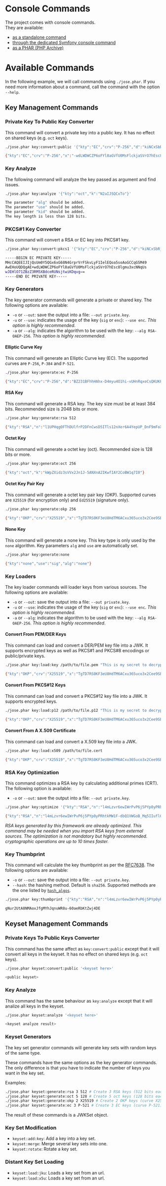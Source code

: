 Console Commands
================

The project comes with console commands.  
They are available:

* [as a standalone command](standalone.md)
* [through the dedicated Symfony console command](symfony.md)
* [as a PHAR (PHP Archive)](phar.md)

# Available Commands

In the following example, we will call commands using `./jose.phar`.
If you need more information about a command, call the command with the option `--help`.

## Key Management Commands

### Private Key To Public Key Converter

This command will convert a private key into a public key.
It has no effect on shared keys (e.g. `oct` keys).

```sh
./jose.phar key:convert:public '{"kty":"EC","crv":"P-256","d":"kiNCxSbRjlAbHrEbrwVKS8vIXUh6URChrmw","x":"-wdLWDWCZP6oFYl8aGVfU0MsFlckjaSVrO7hEsc8lgk","y":"rt8XDTalLMCRB5Tu9WQc2d0TOVwXXHkVDbI7cIig6r4"}'

{"kty":"EC","crv":"P-256","x":"-wdLWDWCZP6oFYl8aGVfU0MsFlckjaSVrO7hEsc8lgk","y":"rt8XDTalLMCRB5Tu9WQc2d0TOVwXXHkVDbI7cIig6r4"}
```

### Key Analyze

The following command will analyze the key passed as argument and find issues.

```sh
./jose.phar key:analyze '{"kty":"oct","k":"N2aIJSQCxTo"}'

The parameter "alg" should be added.
The parameter "use" should be added.
The parameter "kid" should be added.
The key length is less than 128 bits.
```

### PKCS#1 Key Converter

This command will convert a RSA or EC key into PKCS#1 key.

```sh
./jose.phar key:convert:pkcs1 '{"kty":"EC","crv":"P-256","d":"kiNCxSbRjlAbHrEbrwVKS8vIXUh6URChrmw","x":"-wdLWDWCZP6oFYl8aGVfU0MsFlckjaSVrO7hEsc8lgk","y":"rt8XDTalLMCRB5Tu9WQc2d0TOVwXXHkVDbI7cIig6r4"}'

-----BEGIN EC PRIVATE KEY-----
MHcCAQEEIJIjQsUm0Y5QGx6xG68N4GrprVrFSkvLyF1IelEQoa5soAoGCCqGSM49
AwEHoUQDQgAE+wdLWDWCZP6oFYl8aGVfU0MsFlckjaSVrO7hEsc8lgmu3xcNNqUs
wJEHlO71ZBzZ3RM5XBdceRUNsjtwiKDqvg==
-----END EC PRIVATE KEY-----
```

### Key Generators

The key generator commands will generate a private or shared key.
The following options are available:

* `-o` or `--out`: save the output into a file: `--out private.key`.
* `-u` or `--use`: indicates the usage of the key (`sig` or `enc`): `--use enc`. *This option is highly recommended*.
* `-a` or `--alg`: indicates the algorithm to be used with the key: `--alg RSA-OAEP-256`. *This option is highly recommended*.

#### Elliptic Curve Key

This command will generate an Elliptic Curve key (EC).
The supported curves are `P-256`, `P-384` and `P-521`.

```sh
./jose.phar key:generate:ec P-256

{"kty":"EC","crv":"P-256","d":"BZ231BFhhHAhx-D4myu4O1hi-vUHnRqxoCsQKUKFNrA","x":"Tv5YeQuD1CWDbfre65kYX2Lq_MGnUq0Ek2yUFixy31M","y":"pj0FyoGaByyBlt5RbTHhBdgcC-S6cgxzLpxd6mGmsbM"}
```

#### RSA Key

This command will generate a RSA key.
The key size must be at least 384 bits.
Recommended size is 2048 bits or more.

```sh
./jose.phar key:generate:rsa 512

{"kty":"RSA","n":"l1UPHqgOFThDUlfrP2DFnCwsD5ITls12nXer6A4YepUP_DnF9mFoXCkyflA_TOJtFiZW6NXWOY0NdE3YjzT-qQ","e":"AQAB","d":"CxVvxg8I-QTl6WIHGN09m_KgR4Ora6Agz-ez74sYv-GONPD3yjEWeAavdOsGK8iJX4Pe1Qss52VKddeKRQ9LAQ","p":"xkR0kbThGGD8HYtfPUv5Ds1zE5LlQvYgBiv15eOk9ns","q":"w2Xk86kiaRhXWXM8XPJ5Tn6bdTT6thzoqazuIO53SCs","dp":"RCBLibGEUvMoTiKQtChByRNRQl2MR2j48gXy9W42Rbc","dq":"T0x5910LxwUG5hl7ROluy6lcI9wFZ4Uh80JoPdspc5M","qi":"Z73ha9Fmg6s-rgRbF0dG0QMd1aY9g1i8qnAxXp3JMus"}
```

#### Octet Key

This command will generate a octet key (oct).
Recommended size is 128 bits or more.

```sh
./jose.phar key:generate:oct 256

{"kty":"oct","k":"kWpZXidz3sVVx2Jn1J-5ANXnA2IKwfIAY2CoBW1q7I0"}
```

#### Octet Key Pair Key

This command will generate a octet key pair key (OKP).
Supported curves are `X25519` (for encryption only) and `Ed25519` (signature only).

```sh
./jose.phar key:generate:okp 256

{"kty":"OKP","crv":"X25519","x":"TgTD7RS0KF3eU8HdTM6ACxu365uco3x2Cee9SBXiu2I","d":"BypCXV7KUai-zrwrdoAmgnHX6Kosw0sVpDVPwrXoNKY"}
```

#### None Key

This command will generate a none key.
This key type is only used by the `none` algorithm. Key parameters `alg` and `use` are automatically set.

```sh
./jose.phar key:generate:none

{"kty":"none","use":"sig","alg":"none"}
```

### Key Loaders

The key loader commands will loader keys from various sources.
The following options are available:

* `-o` or `--out`: save the output into a file: `--out private.key`.
* `-u` or `--use`: indicates the usage of the key (`sig` or `enc`): `--use enc`. *This option is highly recommended*.
* `-a` or `--alg`: indicates the algorithm to be used with the key: `--alg RSA-OAEP-256`. *This option is highly recommended*.

#### Convert From PEM/DER Keys

This command can load and convert a DER/PEM key file into a JWK.
It supports encrypted keys as well as PKCS#1 and PKCS#8 encodings or public/private keys.

```sh
./jose.phar key:load:key /path/to/file.pem "This is my secret to decrypt the key"

{"kty":"OKP","crv":"X25519","x":"TgTD7RS0KF3eU8HdTM6ACxu365uco3x2Cee9SBXiu2I","d":"BypCXV7KUai-zrwrdoAmgnHX6Kosw0sVpDVPwrXoNKY"}
```

#### Convert From PKCS#12 Keys

This command can load and convert a PKCS#12 key file into a JWK.
It supports encrypted keys.

```sh
./jose.phar key:load:p12 /path/to/file.p12 "This is my secret to decrypt the key"

{"kty":"OKP","crv":"X25519","x":"TgTD7RS0KF3eU8HdTM6ACxu365uco3x2Cee9SBXiu2I","d":"BypCXV7KUai-zrwrdoAmgnHX6Kosw0sVpDVPwrXoNKY"}
```

#### Convert From A X.509 Certificate

This command can load and convert a X.509 key file into a JWK.

```sh
./jose.phar key:load:x509 /path/to/file.cert

{"kty":"OKP","crv":"X25519","x":"TgTD7RS0KF3eU8HdTM6ACxu365uco3x2Cee9SBXiu2I"}
```

### RSA Key Optimization

This command optimizes a RSA key by calculating additional primes (CRT).
The following option is available:

* `-o` or `--out`: save the output into a file: `--out private.key`.

```sh
./jose.phar key:optimize '{"kty":"RSA","n":"l4mLzvr6ewIWrPvP6j5PYp0yPRhtkMW1F-dbQ1VWGoB_Mq5IIuflOo7W2ERyh71exUGkmvoesWL3zCtFIOnlxw","e":"AQAB","d":"lxh8oLq7el9QwNasL0JF4WwgJa7vwISB1v3Gj9LM8cpZPqXnPGPeoE5QAOUi1bJsIEqzHsR-rnLHsarlTfXMIQ"}'

{"kty":"RSA","n":"l4mLzvr6ewIWrPvP6j5PYp0yPRhtkMW1F-dbQ1VWGoB_Mq5IIuflOo7W2ERyh71exUGkmvoesWL3zCtFIOnlxw","e":"AQAB","d":"lxh8oLq7el9QwNasL0JF4WwgJa7vwISB1v3Gj9LM8cpZPqXnPGPeoE5QAOUi1bJsIEqzHsR-rnLHsarlTfXMIQ","p":"w0WuNlrO16rSPKHQn02FsOwzczlchC9ZpdS-00JKOr8","q":"xqn5LMfXwhWK-RGlXkSUHKCPb-SLKV8f8p41pDkjvvk","dp":"NGGAtfvt-FROSQ1vFQyKjEcQFhyRALRi6-UBu1HQ76k","dq":"kUqaO4_kUcNjogivwqOxFsauYIzq4dT6Dnx6iqJnbDE","qi":"TwJ4WOG0r1q6vZ13Kze2HPXtlnllyq9ZfClrVwovC_I"}
```

*RSA keys generated by this framework are already optimized. This command may be needed when you import RSA keys from external sources.*
*The optimization is not mandatory but highly recommended. cryptographic operations are up to 10 times faster.*

### Key Thumbprint

This command will calculate the key thumbprint as per the [RFC7638](https://tools.ietf.org/html/rfc7638).
The following options are available:

* `-o` or `--out`: save the output into a file: `--out private.key`.
* `--hash`: the hashing method. Default is `sha256`. Supported methods are the one listed by [`hash_algos`](http://php.net/manual/en/function.hash-algos.php).

```sh
./jose.phar key:thumbprint '{"kty":"RSA","n":"l4mLzvr6ewIWrPvP6j5PYp0yPRhtkMW1F-dbQ1VWGoB_Mq5IIuflOo7W2ERyh71exUGkmvoesWL3zCtFIOnlxw","e":"AQAB","d":"lxh8oLq7el9QwNasL0JF4WwgJa7vwISB1v3Gj9LM8cpZPqXnPGPeoE5QAOUi1bJsIEqzHsR-rnLHsarlTfXMIQ","p":"xqn5LMfXwhWK-RGlXkSUHKCPb-SLKV8f8p41pDkjvvk","q":"w0WuNlrO16rSPKHQn02FsOwzczlchC9ZpdS-00JKOr8","dp":"kUqaO4_kUcNjogivwqOxFsauYIzq4dT6Dnx6iqJnbDE","dq":"NGGAtfvt-FROSQ1vFQyKjEcQFhyRALRi6-UBu1HQ76k","qi":"dkguRXkQcrvYbvFcnmGrcjIs36FJa-1dtd7QCRYHTBo"}'

gNur2UtA8NMAoxJfgMYhJqnuWR8u-60aeRbKtZwj4DE
```

## Keyset Management Commands

### Private Keys To Public Keys Converter

This command has the same affect as `key:convert:public` except that it will convert all keys in the keyset.
It has no effect on shared keys (e.g. `oct` keys).

```sh
./jose.phar keyset:convert:public '<keyset here>'

<public keyset>
```

### Key Analyze
    
This command has the same behaviour as `key:analyze` except that it will analize all keys in the keyset.

```sh
./jose.phar keyset:analyze '<keyset here>'

<keyset analyze result>
```

### Keyset Generators

The key set generator commands will generate key sets with random keys of the same type.

These commands have the same options as the key generator commands.
The only difference is that you have to indicate the number of keys you want in the key set.

Examples:

```sh
./jose.phar keyset:generate:rsa 3 512 # Create 3 RSA keys (512 bits each)
./jose.phar keyset:generate:oct 5 128 # Create 5 oct keys (128 bits each)
./jose.phar keyset:generate:okp 2 X25519 # Create 2 OKP keys (curve X25519)
./jose.phar keyset:generate:ec 3 P-521 # Create 3 EC keys (curve P-521)
```

The result of these commands is a JWKSet object.

### Key Set Modification

  * `keyset:add:key`:         Add a key into a key set.
  * `keyset:merge`:           Merge several key sets into one.
  * `keyset:rotate`:          Rotate a key set.
  
### Distant Key Set Loading

  * `keyset:load:jku`:        Loads a key set from an url.
  * `keyset:load:x5u`:        Loads a key set from an url.
